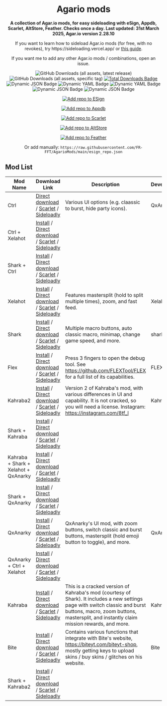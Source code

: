 <!-- README.md is generated via README_template.md. Do not modify README.md manually. -->
<h1 align="center">Agario mods</h1>

<p align="center"><strong>A collection of Agar.io mods, for easy sideloading with eSign, Appdb, Scarlet, AltStore, Feather. Checks once a day. Last updated: 31st March 2025, Agar.io version 2.28.10</strong></p>
<p align="center">If you want to learn how to sideload Agar.io mods (for free, with no revokes), try https://sideloading.vercel.app/ or <a href="https://docs.google.com/document/d/1QseJR-ZTGJO0q99l9eh1-wsR-tldtbsM6rbsti08EDQ/edit?pli=1&tab=t.0">this guide</a>.</p>
<p align="center">If you want me to add any other Agar.io mods / combinations, open an issue.</p>

<p align="center">
    <img alt="GitHub Downloads (all assets, latest release)" src="https://img.shields.io/github/downloads/FR-FFT/AgarioMods/latest/total">
    <img alt="GitHub Downloads (all assets, specific tag)" src="https://img.shields.io/github/downloads/FR-FFT/AgarioMods/signed-ipas-beta/total?label=Direct%20installs">
    <a href="https://github.com/FR-FFT/AgarioMods/releases"><img src="https://img.shields.io/github/downloads/FR-FFT/AgarioMods/total?color=%23007BFF&label=Total%20Downloads" alt="Total Downloads Badge"></a>
    <img alt="Dynamic JSON Badge" src="https://img.shields.io/badge/dynamic/json?url=https%3A%2F%2Fitunes.apple.com%2Flookup%3Fid%3D995999703%26country%3Dus%26ia%3Dweb&query=%24.results.0.version&label=Agar.io%20version">
    <img alt="Dynamic YAML Badge" src="https://img.shields.io/badge/dynamic/yaml?url=https%3A%2F%2Fgithub.com%2FFR-FFT%2FAgarioMods%2Fraw%2Frefs%2Fheads%2Fmain%2Fversion.txt&query=%24&label=Mods%20version">
    <img alt="Dynamic YAML Badge" src="https://img.shields.io/badge/dynamic/yaml?url=https%3A%2F%2Fgithub.com%2FFR-FFT%2FAgarioMods%2Fraw%2Frefs%2Fheads%2Fmain%2Flast_updated.txt&query=%24&label=Updated">
    <img alt="Dynamic JSON Badge" src="https://img.shields.io/badge/dynamic/json?url=https%3A%2F%2Fraw.githubusercontent.com%2FFR-FFT%2FAgarioMods%2Frefs%2Fheads%2Fmain%2Fcertificate_status.json&query=%24.revoked&label=Revoked">
    <img alt="Dynamic JSON Badge" src="https://img.shields.io/badge/dynamic/json?url=https%3A%2F%2Fraw.githubusercontent.com%2FFR-FFT%2FAgarioMods%2Frefs%2Fheads%2Fmain%2Fcertificate_status.json&query=%24.last_checked_tag&label=Certificate">
</p>

<p align="center">
    <a href="https://fwuf.in/#/esign://addsource?url=https://raw.githubusercontent.com/FR-FFT/AgarioMods/main/esign_repo.json">
    <img src="https://img.shields.io/badge/Add%20repo%20to%20ESign-%20blue?style=for-the-badge&color=1e90ff" alt="Add repo to ESign">
  </a>
</p>

<p align="center">
    <a href="https://appdb.to/repos/import?url=https://raw.githubusercontent.com/FR-FFT/AgarioMods/main/esign_repo.json">
    <img src="https://img.shields.io/badge/Add%20repo%20to%20Appdb-%20blue?style=for-the-badge&color=0048ba" alt="Add repo to Appdb">
  </a>
</p>

<p align="center">
    <a href="https://fwuf.in/#/scarlet://repo=https://raw.githubusercontent.com/FR-FFT/AgarioMods/main/scarlet_repo.json">
    <img src="https://img.shields.io/badge/Add%20repo%20to%20Scarlet-%20red?style=for-the-badge&color=ff0000" alt="Add repo to Scarlet">
  </a>
</p>

<p align="center">
    <a href="https://fwuf.in/#/altstore://source?url=https://raw.githubusercontent.com/FR-FFT/AgarioMods/main/esign_repo.json">
    <img src="https://img.shields.io/badge/Add%20repo%20to%20AltStore-%202E7E85?style=for-the-badge&color=2E7E85" alt="Add repo to AltStore">
  </a>
</p>

<p align="center">
    <a href="https://fwuf.in/#/feather://source/https://raw.githubusercontent.com/FR-FFT/AgarioMods/main/esign_repo.json">
    <img src="https://img.shields.io/badge/Add%20repo%20to%20Feather-%20blue?style=for-the-badge&color=808BF8" alt="Add repo to Feather">
  </a>
<p align="center">
    Or add manually: <code>https://raw.githubusercontent.com/FR-FFT/AgarioMods/main/esign_repo.json</code>
</p>


<!-- <p align="center">
    <a href="https://fwuf.in/#/sideloadly:https://github.com/FR-FFT/AgarioMods/releases/download/2.28.10/AgarMod_2.28.10.ipa">
    <img src="https://img.shields.io/badge/Sideload%20with%20Sideloadly-%2016CDC4?style=for-the-badge&color=16CDC4" alt="Sideload with Sideloadly">
  </a>
</p> -->

## Mod List

| Mod Name | Download Link | Description | Developer |
|----------|---------------|-------------|-----------|
| Ctrl | [Direct download](https://github.com/FR-FFT/AgarioMods/releases/download/v2.28.10-signedipas/Ctrl.ipa) / [Scarlet](https://fwuf.in/#/scarlet://install=https://github.com/FR-FFT/AgarioMods/releases/download/v2.28.10-signedipas/Ctrl.ipa) / [Sideloadly](https://fwuf.in/#/sideloadly:https://github.com/FR-FFT/AgarioMods/releases/download/v2.28.10-signedipas/Ctrl.ipa) | Various UI options (e.g. claassic to burst, hide party icons). | QxAnarky |
| Ctrl + Xelahot | [Install](https://fwuf.in/#/itms-services://?action=download-manifest&url=https://ipa.s0n1c.ca/9bd6ae0f-486d-4ec1-b61f-d7c145d4ab71/manifest.plist) / [Direct download](https://github.com/FR-FFT/AgarioMods/releases/download/v2.28.10-signedipas/Ctrl.+.Xelahot.ipa) / [Scarlet](https://fwuf.in/#/scarlet://install=https://github.com/FR-FFT/AgarioMods/releases/download/v2.28.10-signedipas/Ctrl.%2B.Xelahot.ipa) / [Sideloadly](https://fwuf.in/#/sideloadly:https://github.com/FR-FFT/AgarioMods/releases/download/v2.28.10-signedipas/Ctrl.%2B.Xelahot.ipa) |  |  |
| Shark + Ctrl | [Install](https://fwuf.in/#/itms-services://?action=download-manifest&url=https://ipa.s0n1c.ca/fe2676cd-bdf5-4c9f-8c35-365801c0db78/manifest.plist) / [Direct download](https://github.com/FR-FFT/AgarioMods/releases/download/v2.28.10-signedipas/Shark.+.Ctrl.ipa) / [Scarlet](https://fwuf.in/#/scarlet://install=https://github.com/FR-FFT/AgarioMods/releases/download/v2.28.10-signedipas/Shark.%2B.Ctrl.ipa) / [Sideloadly](https://fwuf.in/#/sideloadly:https://github.com/FR-FFT/AgarioMods/releases/download/v2.28.10-signedipas/Shark.%2B.Ctrl.ipa) |  |  |
| Xelahot | [Install](https://fwuf.in/#/itms-services://?action=download-manifest&url=https://ipa.s0n1c.ca/0e8b1649-f93e-4673-ad77-27c41a92c21b/manifest.plist) / [Direct download](https://github.com/FR-FFT/AgarioMods/releases/download/v2.28.10-signedipas/Xelahot.ipa) / [Scarlet](https://fwuf.in/#/scarlet://install=https://github.com/FR-FFT/AgarioMods/releases/download/v2.28.10-signedipas/Xelahot.ipa) / [Sideloadly](https://fwuf.in/#/sideloadly:https://github.com/FR-FFT/AgarioMods/releases/download/v2.28.10-signedipas/Xelahot.ipa) | Features mastersplit (hold to split multiple times), zoom, and fast feed. | Xelahot |
| Shark | [Install](https://fwuf.in/#/itms-services://?action=download-manifest&url=https://ipa.s0n1c.ca/ff6351d6-5e77-4188-94c5-db8e3fac117b/manifest.plist) / [Direct download](https://github.com/FR-FFT/AgarioMods/releases/download/v2.28.10-signedipas/Shark.ipa) / [Scarlet](https://fwuf.in/#/scarlet://install=https://github.com/FR-FFT/AgarioMods/releases/download/v2.28.10-signedipas/Shark.ipa) / [Sideloadly](https://fwuf.in/#/sideloadly:https://github.com/FR-FFT/AgarioMods/releases/download/v2.28.10-signedipas/Shark.ipa) | Multiple macro buttons, auto classic macro, minimap, change game speed, and more. | shark.ytb |
| Flex | [Install](https://fwuf.in/#/itms-services://?action=download-manifest&url=https://ipa.s0n1c.ca/775d514d-f2d3-45b4-aba8-5936bf108279/manifest.plist) / [Direct download](https://github.com/FR-FFT/AgarioMods/releases/download/v2.28.10-signedipas/Flex.ipa) / [Scarlet](https://fwuf.in/#/scarlet://install=https://github.com/FR-FFT/AgarioMods/releases/download/v2.28.10-signedipas/Flex.ipa) / [Sideloadly](https://fwuf.in/#/sideloadly:https://github.com/FR-FFT/AgarioMods/releases/download/v2.28.10-signedipas/Flex.ipa) | Press 3 fingers to open the debug tool. See https://github.com/FLEXTool/FLEX for a full list of its capabilities. | FLEXTool |
| Kahraba2 | [Install](https://fwuf.in/#/itms-services://?action=download-manifest&url=https://ipa.s0n1c.ca/96d62113-de4e-4590-bbc0-ba3884703fd4/manifest.plist) / [Direct download](https://github.com/FR-FFT/AgarioMods/releases/download/v2.28.10-signedipas/Kahraba2.ipa) / [Scarlet](https://fwuf.in/#/scarlet://install=https://github.com/FR-FFT/AgarioMods/releases/download/v2.28.10-signedipas/Kahraba2.ipa) / [Sideloadly](https://fwuf.in/#/sideloadly:https://github.com/FR-FFT/AgarioMods/releases/download/v2.28.10-signedipas/Kahraba2.ipa) | Version 2 of Kahraba's mod, with various differences in UI and capability. It is not cracked, so you will need a license. Instagram: https://instagram.com/8tf_l | Kahraba |
| Shark + Kahraba | [Install](https://fwuf.in/#/itms-services://?action=download-manifest&url=https://ipa.s0n1c.ca/e6576739-65ce-48e6-bf89-7fbc4250c55f/manifest.plist) / [Direct download](https://github.com/FR-FFT/AgarioMods/releases/download/v2.28.10-signedipas/Shark.+.Kahraba.ipa) / [Scarlet](https://fwuf.in/#/scarlet://install=https://github.com/FR-FFT/AgarioMods/releases/download/v2.28.10-signedipas/Shark.%2B.Kahraba.ipa) / [Sideloadly](https://fwuf.in/#/sideloadly:https://github.com/FR-FFT/AgarioMods/releases/download/v2.28.10-signedipas/Shark.%2B.Kahraba.ipa) |  |  |
| Kahraba + Shark + Xelahot + QxAnarky | [Install](https://fwuf.in/#/itms-services://?action=download-manifest&url=https://ipa.s0n1c.ca/15917855-248e-4da8-9d88-73a8fc707d89/manifest.plist) / [Direct download](https://github.com/FR-FFT/AgarioMods/releases/download/v2.28.10-signedipas/Kahraba.+.Shark.+.Xelahot.+.QxAnarky.ipa) / [Scarlet](https://fwuf.in/#/scarlet://install=https://github.com/FR-FFT/AgarioMods/releases/download/v2.28.10-signedipas/Kahraba.%2B.Shark.%2B.Xelahot.%2B.QxAnarky.ipa) / [Sideloadly](https://fwuf.in/#/sideloadly:https://github.com/FR-FFT/AgarioMods/releases/download/v2.28.10-signedipas/Kahraba.%2B.Shark.%2B.Xelahot.%2B.QxAnarky.ipa) |  |  |
| Shark + QxAnarky | [Install](https://fwuf.in/#/itms-services://?action=download-manifest&url=https://ipa.s0n1c.ca/29c73cb7-af5a-420c-a153-096674089040/manifest.plist) / [Direct download](https://github.com/FR-FFT/AgarioMods/releases/download/v2.28.10-signedipas/Shark.+.QxAnarky.ipa) / [Scarlet](https://fwuf.in/#/scarlet://install=https://github.com/FR-FFT/AgarioMods/releases/download/v2.28.10-signedipas/Shark.%2B.QxAnarky.ipa) / [Sideloadly](https://fwuf.in/#/sideloadly:https://github.com/FR-FFT/AgarioMods/releases/download/v2.28.10-signedipas/Shark.%2B.QxAnarky.ipa) |  |  |
| QxAnarky | [Install](https://fwuf.in/#/itms-services://?action=download-manifest&url=https://ipa.s0n1c.ca/e8e68bea-5fbc-4ace-8550-5a820116be5f/manifest.plist) / [Direct download](https://github.com/FR-FFT/AgarioMods/releases/download/v2.28.10-signedipas/QxAnarky.ipa) / [Scarlet](https://fwuf.in/#/scarlet://install=https://github.com/FR-FFT/AgarioMods/releases/download/v2.28.10-signedipas/QxAnarky.ipa) / [Sideloadly](https://fwuf.in/#/sideloadly:https://github.com/FR-FFT/AgarioMods/releases/download/v2.28.10-signedipas/QxAnarky.ipa) | QxAnarky's UI mod, with zoom buttons, switch classic and burst buttons, mastersplit (hold emoji button to toggle), and more. | QxAnarky |
| QxAnarky + Ctrl + Xelahot | [Install](https://fwuf.in/#/itms-services://?action=download-manifest&url=https://ipa.s0n1c.ca/4aa396d3-018d-46a8-a958-3ea6c97bac8b/manifest.plist) / [Direct download](https://github.com/FR-FFT/AgarioMods/releases/download/v2.28.10-signedipas/QxAnarky.+.Ctrl.+.Xelahot.ipa) / [Scarlet](https://fwuf.in/#/scarlet://install=https://github.com/FR-FFT/AgarioMods/releases/download/v2.28.10-signedipas/QxAnarky.%2B.Ctrl.%2B.Xelahot.ipa) / [Sideloadly](https://fwuf.in/#/sideloadly:https://github.com/FR-FFT/AgarioMods/releases/download/v2.28.10-signedipas/QxAnarky.%2B.Ctrl.%2B.Xelahot.ipa) |  |  |
| Kahraba | [Install](https://fwuf.in/#/itms-services://?action=download-manifest&url=https://ipa.s0n1c.ca/22784012-3d05-4291-a4a1-2ac54c4993f8/manifest.plist) / [Direct download](https://github.com/FR-FFT/AgarioMods/releases/download/v2.28.10-signedipas/Kahraba.ipa) / [Scarlet](https://fwuf.in/#/scarlet://install=https://github.com/FR-FFT/AgarioMods/releases/download/v2.28.10-signedipas/Kahraba.ipa) / [Sideloadly](https://fwuf.in/#/sideloadly:https://github.com/FR-FFT/AgarioMods/releases/download/v2.28.10-signedipas/Kahraba.ipa) | This is a cracked version of Kahraba's mod (courtesy of Shark). It includes a new settings page with switch classic and burst buttons, macro, zoom buttons, mastersplit, and instantly claim mission rewards, and more. | Kahraba |
| Bite | [Install](https://fwuf.in/#/itms-services://?action=download-manifest&url=https://ipa.s0n1c.ca/ff759ccc-579e-4d84-8e6a-2ee70fed6df9/manifest.plist) / [Direct download](https://github.com/FR-FFT/AgarioMods/releases/download/v2.28.10-signedipas/Bite.ipa) / [Scarlet](https://fwuf.in/#/scarlet://install=https://github.com/FR-FFT/AgarioMods/releases/download/v2.28.10-signedipas/Bite.ipa) / [Sideloadly](https://fwuf.in/#/sideloadly:https://github.com/FR-FFT/AgarioMods/releases/download/v2.28.10-signedipas/Bite.ipa) | Contains various functions that integrate with Bite's website, https://biteyt.com/biteyt-shop, mostly getting keys to upload skins / buy skins / glitches on his website. | Bite |
| Shark + Kahraba2 | [Install](https://fwuf.in/#/itms-services://?action=download-manifest&url=https://ipa.s0n1c.ca/597f470e-dc0b-4cd4-8f13-2ee5837957a1/manifest.plist) / [Direct download](https://github.com/FR-FFT/AgarioMods/releases/download/v2.28.10-signedipas/Shark.+.Kahraba2.ipa) / [Scarlet](https://fwuf.in/#/scarlet://install=https://github.com/FR-FFT/AgarioMods/releases/download/v2.28.10-signedipas/Shark.%2B.Kahraba2.ipa) / [Sideloadly](https://fwuf.in/#/sideloadly:https://github.com/FR-FFT/AgarioMods/releases/download/v2.28.10-signedipas/Shark.%2B.Kahraba2.ipa) |  |  |
